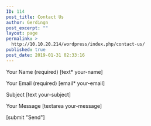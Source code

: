 ```yaml
---
ID: 114
post_title: Contact Us
author: Gerdingn
post_excerpt: ""
layout: page
permalink: >
  http://10.10.20.214/wordpress/index.php/contact-us/
published: true
post_date: 2019-01-31 02:33:16
---
```

<!-- wp:html -->
<label> Your Name (required)
    [text* your-name] </label>

<label> Your Email (required)
    [email* your-email] </label>

<label> Subject
    [text your-subject] </label>

<label> Your Message
    [textarea your-message] </label>

[submit "Send"]
<!-- /wp:html -->